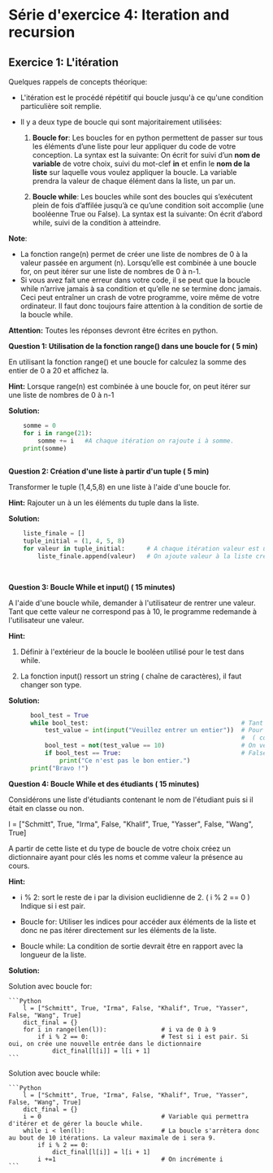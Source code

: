 # Série d'exercice 4: Iteration and recursion 

## Exercice 1: L'itération

Quelques rappels de concepts théorique: 

* L'itération est le procédé répétitif qui boucle jusqu'à ce qu'une condition particulière soit remplie. 
* Il y a deux type de boucle qui sont majoritairement utilisées:
  
  1. **Boucle for**: Les boucles for en python permettent de passer sur tous les éléments d’une liste pour leur appliquer
du code de votre conception. La syntax est la suivante:
On écrit for suivi d’un **nom de variable** de votre choix, suivi du mot-clef **in** et enfin le **nom de
la liste** sur laquelle vous voulez appliquer la boucle. La variable prendra la valeur de chaque
élément dans la liste, un par un. 

   2. **Boucle while**: Les boucles while sont des boucles qui s’exécutent plein de fois d’affilée jusqu’à ce qu’une condition
soit accomplie (une booléenne True ou False). La syntax est la suivante:
On écrit d’abord while, suivi de la condition à atteindre. 


**Note**: 
  * La fonction range(n) permet de créer une liste de nombres de 0 à la valeur passée en argument (n). Lorsqu’elle est combinée à une boucle for, on peut itérer sur une liste de nombres de 0 à n-1.
  * Si vous avez fait une erreur dans votre code, il se peut que la boucle while n’arrive jamais à sa condition
et qu’elle ne se termine donc jamais. Ceci peut entraîner un crash de votre programme, voire
même de votre ordinateur. Il faut donc toujours faire attention à la condition de sortie de la boucle while.

**Attention:** Toutes les réponses devront être écrites en python.

**Question 1: Utilisation de la fonction range() dans une boucle for ( 5 min)**


En utilisant la fonction range() et une boucle for calculez la somme des entier de 0 a 20 et affichez la.

**Hint:** Lorsque range(n) est combinée à une boucle for, on peut itérer sur une liste de nombres de 0 à n-1

**Solution:**

```Python
    somme = 0
    for i in range(21):
        somme += i   #A chaque itération on rajoute i à somme. 
    print(somme)
     
 ```
**Question 2: Création d'une liste à partir d'un tuple ( 5 min)**

Transformer le tuple (1,4,5,8) en une liste à l'aide d'une boucle for.

**Hint:** Rajouter un à un les éléments du tuple dans la liste.

**Solution:**

```Python
    liste_finale = []
    tuple_initial = (1, 4, 5, 8)
    for valeur in tuple_initial:      # A chaque itération valeur est une copie d'un élément du tuple. La boucle se finie au dernier élément du tuple_initial.
        liste_finale.append(valeur)   # On ajoute valeur à la liste crée en dehors de la boucle.
    
     
 ```

**Question 3: Boucle While et input() ( 15 minutes)**
   
   A l'aide d'une boucle while, demander à l'utilisateur de rentrer une valeur. Tant que cette valeur ne correspond pas à 10, le programme redemande à l'utilisateur une valeur.
   
  **Hint:** 
   1. Définir à l'extérieur de la boucle le booléen utilisé pour le test dans while.
    
   2. La fonction input() ressort un string ( chaîne de caractères), il faut changer son type. 
  
  **Solution:**
  
  ```Python
        bool_test = True
        while bool_test:                                          # Tant que bool_test est True, la boucle continue
            test_value = int(input("Veuillez entrer un entier"))  # Pour que le test effectué à la ligne suivante ne soit pas toujours juste                         
                                                                  #  ( comparaison entre un string et un entier), il faut changer le type de l'input.
            bool_test = not(test_value == 10)                     # On veut sortir de la boucle si la test_value est 10. Pour sortir il faut que bool_test soit  
            if bool_test == True:                                 # False. D'où l'utilisation de not qui transforme true en false et vice verse.
                print("Ce n'est pas le bon entier.")              
        print("Bravo !")
  ```
  
  **Question 4: Boucle While et des étudiants ( 15 minutes)**
  
   Considérons une liste d'étudiants contenant le nom de l'étudiant puis si il était en classe ou non. 
   
   l = ["Schmitt", True, "Irma", False, "Khalif", True, "Yasser", False, "Wang", True]
   
   A partir de cette liste et du type de boucle de votre choix créez un dictionnaire ayant pour clés les noms et comme valeur la présence au cours.
   
   **Hint:** 
   
   * i % 2: sort le reste de i par la division euclidienne de 2. ( i % 2 == 0 ) Indique si i est pair.
   
   * Boucle for: Utiliser les indices pour accéder aux éléments de la liste et donc ne pas itérer directement sur les éléments de la liste.
   
   * Boucle while: La condition de sortie devrait être en rapport avec la longueur de la liste.
   
   **Solution:**
   
   Solution avec boucle for:
   
    ```Python
        l = ["Schmitt", True, "Irma", False, "Khalif", True, "Yasser", False, "Wang", True]
        dict_final = {}
        for i in range(len(l)):               # i va de 0 à 9
            if i % 2 == 0:                    # Test si i est pair. Si oui, on crée une nouvelle entrée dans le dictionnaire
                dict_final[l[i]] = l[i + 1]   
    ```
   Solution avec boucle while:
   
    ```Python
        l = ["Schmitt", True, "Irma", False, "Khalif", True, "Yasser", False, "Wang", True]
        dict_final = {}
        i = 0                                 # Variable qui permettra d'itérer et de gérer la boucle while.
        while i < len(l):                     # La boucle s'arrêtera donc au bout de 10 itérations. La valeur maximale de i sera 9.
            if i % 2 == 0:                    
                dict_final[l[i]] = l[i + 1]
            i +=1                             # On incrémente i  
    ```
